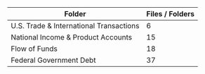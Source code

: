 | Folder                                  |   Files / Folders |
|-----------------------------------------|-------------------|
| U.S. Trade & International Transactions |                 6 |
| National Income & Product Accounts      |                15 |
| Flow of Funds                           |                18 |
| Federal Government Debt                 |                37 |